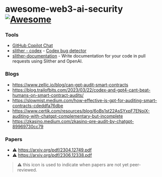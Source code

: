 # awesome-web3-ai-security [![Awesome](https://cdn.rawgit.com/sindresorhus/awesome/d7305f38d29fed78fa85652e3a63e154dd8e8829/media/badge.svg)](https://github.com/sindresorhus/awesome) 



### Tools 
* [GitHub Copilot Chat](https://github.com/features/preview/copilot-x)
* [slither - codex](https://github.com/crytic/slither) - [Codex bug detector](https://github.com/crytic/slither/wiki/Detector-Documentation#codex)
* [slither-documentation](https://github.com/crytic/slither-docs-action) - Write documentation for your code in pull requests using Slither and OpenAI.

### Blogs
* https://www.zellic.io/blog/can-gpt-audit-smart-contracts
* https://blog.trailofbits.com/2023/03/22/codex-and-gpt4-cant-beat-humans-on-smart-contract-audits/
* https://slowmist.medium.com/how-effective-is-gpt-for-auditing-smart-contracts-cdeddfa76dbe
* https://www.certik.com/resources/blog/6oBs1st22AsSYxpF7ENoiX-auditing-with-chatgpt-complementary-but-incomplete
* https://zkasino.medium.com/zkasino-pre-audit-by-chatgpt-89969730cc79
  
### Papers
* ⚠️ https://arxiv.org/pdf/2304.12749.pdf
* ⚠️ https://arxiv.org/pdf/2306.12338.pdf


> ⚠️ this icon is used to indicate when papers are not yet peer-reviewed.
